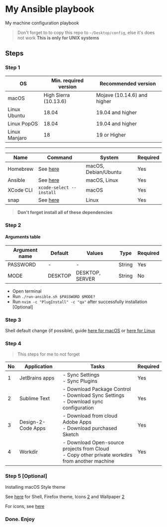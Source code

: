 # My Ansible playbook

My machine configuration playbook

> Don't forget to to copy this repo to `~/Desktop/config`, else it's does not work
> **This is only for UNIX systems**

## Steps

### Step 1

| OS            | Min. required version | Recommended version         |
| ------------- | --------------------- | --------------------------- |
| macOS         | High Sierra (10.13.6) | Mojave (10.14.6) and higher |
| Linux Ubuntu  | 18.04                 | 19.04 and higher            |
| Linux PopOS   | 18.04                 | 19.04 and higher            |
| Linux Manjaro | 18                    | 19 or Higher                |

---

| Name      | Command                                                                                        | System               | Required |
| --------- | ---------------------------------------------------------------------------------------------- | -------------------- | -------- |
| Homebrew  | See [here](https://brew.sh)                                                                    | macOS, Debian/Ubuntu | Yes      |
| Ansible   | See [here](https://docs.ansible.com/ansible/latest/installation_guide/intro_installation.html) | macOS, Linux         | Yes      |
| XCode CLI | `xcode-select --install`                                                                       | macOS                | Yes      |
| snap      | See [here](https://snapcraft.io/docs/installing-snap-on-ubuntu)                                | Linux                | Yes      |

> **Don't forget install all of these dependencies**

### Step 2

#### Arguments table

| Argument name | Default | Values          | Type   | Required |
| ------------- | ------- | --------------- | ------ | -------- |
| PASSWORD      | -       | -               | String | Yes      |
| MODE          | DESKTOP | DESKTOP, SERVER | String | No       |

- Open terminal
- Run `./run-ansible.sh $PASSWORD $MODE?`
- Run `nvim -c "PlugInstall" -c "qa"` after successfully installation [Optional]

### Step 3

Shell default change (if possible), guide [here for macOS](https://stackoverflow.com/a/26321141) or [here for Linux](https://superuser.com/a/119216)

### Step 4

> This steps for me to not forget

| No  | Application        | Tasks                                                                                             | Required |
| --- | ------------------ | ------------------------------------------------------------------------------------------------- | -------- |
| 1   | JetBrains apps     | - Sync Settings<br/> - Sync Plugins                                                               | Yes      |
| 2   | Sublime Text       | - Download Package Control<br/>- Download Sync Settings<br/>- Download sync configuration         | Yes      |
| 3   | Design-2-Code Apps | - Download from cloud Adobe Apps<br/>- Download purchased Sketch                                  | Yes      |
| 4   | Workdir            | - Download Open-source projects from Cloud<br/>- Copy other private workdirs from another machine | Yes      |

### Step 5 [Optional]

Installing macOS Style theme

See [here](https://github.com/vinceliuice/WhiteSur-gtk-theme#suggested-themes) for Shell, Firefox theme, Icons [2](https://github.com/vinceliuice/McMojave-circle) and Wallpaper [2](https://www.howtoisolve.com/download-macos-big-sur-wallpaper-hd-in-2020-4k-5k-wallpaper/)

For icons, see [here](https://github.com/keeferrourke/capitaine-cursors)

### Done. Enjoy
